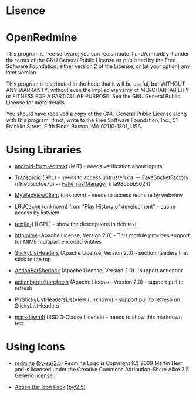 Lisence
===========


OpenRedmine
===========
This program is free software; you can redistribute it and/or
modify it under the terms of the GNU General Public License
as published by the Free Software Foundation; either version 2
of the License, or (at your option) any later version.

This program is distributed in the hope that it will be useful,
but WITHOUT ANY WARRANTY; without even the implied warranty of
MERCHANTABILITY or FITNESS FOR A PARTICULAR PURPOSE.  See the
GNU General Public License for more details.

You should have received a copy of the GNU General Public License
along with this program; if not, write to the Free Software
Foundation, Inc., 51 Franklin Street, Fifth Floor, Boston, MA  02110-1301, USA.


Using Libraries
==========
- [android-form-edittext](https://github.com/vekexasia/android-form-edittext) (MIT) - needs verification about inputs

- [Transdroid](http://transdroid.googlecode.com) (GPL) - needs to access untrusted ca.
-- [FakeSocketFactory](http://transdroid.googlecode.com/hg/lib/src/org/transdroid/daemon/util/FakeSocketFactory.java)	(r1de55ccfce7b)
-- [FakeTrustManager](http://transdroid.googlecode.com/hg/lib/src/org/transdroid/daemon/util/FakeTrustManager.java)	(rfa98b5bb5624)

- [MyWebViewClient](https://github.com/potaka001/WebViewBasicAuthTest/blob/master/src/com/webviewbasicauthtest/MyWebViewClient.java) (unknown) - needs to access redmine by webview

- [LRUCache](http://ttimez.blogspot.jp/2011/07/java.html) (unknown) from "Play History of development" - cache access by listview

- [textile-j](http://java.net/projects/textile-j/sources/svn/show/trunk/www/builds/net.java.textilej/latest) (LGPL) - show the descriptions in rich text

- [httpmime](http://hc.apache.org/httpcomponents-client-ga/httpmime/) (Apache License, Version 2.0) - This module provides support for MIME multipart encoded entities

- [StickyListHeaders](https://github.com/emilsjolander/StickyListHeaders) (Apache License, Version 2.0) - section headers that stick to the top

- [ActionBarSherlock](https://github.com/JakeWharton/ActionBarSherlock) (Apache License, Version 2.0) - support actionbar

- [actionbarpulltorefresh](https://github.com/chrisbanes/ActionBar-PullToRefresh) (Apache License, Version 2.0) - support pull to refresh

- [PtrStickyListHeadersListView](http://stackoverflow.com/questions/20143008/is-it-possible-to-merge-stickylistviewheader-with-crisbanes-pulltorefresh) (unknown)  - support pull to refresh on StickyListHeaders

- [markdown4j](http://code.google.com/p/markdown4j/) (BSD 3-Clause License) - needs to show this markdown text

Using Icons
==========
- [redmine](http://www.redmine.org/projects/redmine/wiki/Logo) ([by-sa/2.5](http://creativecommons.org/licenses/by-sa/2.5/))
 Redmine Logo is Copyright (C) 2009 Martin Herr and is licensed under the Creative Commons Attribution-Share Alike 2.5 Generic license.

- [Action Bar Icon Pack](http://developer.android.com/design/downloads/) ([by/2.5](http://creativecommons.org/licenses/by/2.5/))

